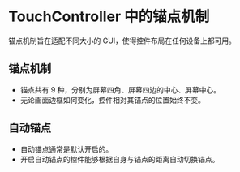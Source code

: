 # TouchController 中的锚点机制

锚点机制旨在适配不同大小的 GUI，使得控件布局在任何设备上都可用。

## 锚点机制

- 锚点共有 9 种，分别为屏幕四角、屏幕四边的中心、屏幕中心。
- 无论画面边框如何变化，控件相对其锚点的位置始终不变。

## 自动锚点

- 自动锚点通常是默认开启的。
- 开启自动锚点的控件能够根据自身与锚点的距离自动切换锚点。
